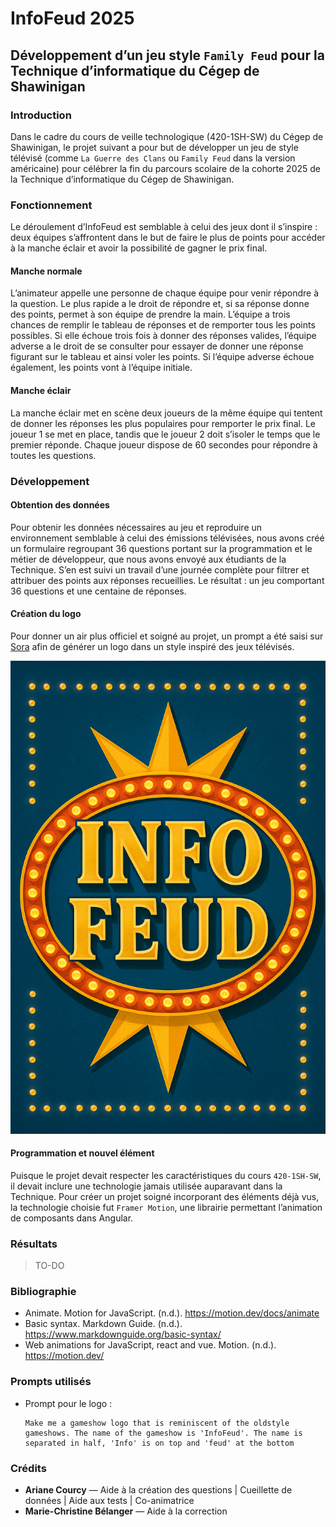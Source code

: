 # InfoFeud 2025
## Développement d’un jeu style `Family Feud` pour la Technique d’informatique du Cégep de Shawinigan

### Introduction
Dans le cadre du cours de veille technologique (420-1SH-SW) du Cégep de Shawinigan, le projet suivant a pour but de développer un jeu de style télévisé (comme `La Guerre des Clans` ou `Family Feud` dans la version américaine) pour célébrer la fin du parcours scolaire de la cohorte 2025 de la Technique d’informatique du Cégep de Shawinigan.

### Fonctionnement
Le déroulement d’InfoFeud est semblable à celui des jeux dont il s’inspire : deux équipes s’affrontent dans le but de faire le plus de points pour accéder à la manche éclair et avoir la possibilité de gagner le prix final.

#### Manche normale
L’animateur appelle une personne de chaque équipe pour venir répondre à la question. Le plus rapide a le droit de répondre et, si sa réponse donne des points, permet à son équipe de prendre la main. L’équipe a trois chances de remplir le tableau de réponses et de remporter tous les points possibles. Si elle échoue trois fois à donner des réponses valides, l’équipe adverse a le droit de se consulter pour essayer de donner une réponse figurant sur le tableau et ainsi voler les points. Si l’équipe adverse échoue également, les points vont à l’équipe initiale.

#### Manche éclair
La manche éclair met en scène deux joueurs de la même équipe qui tentent de donner les réponses les plus populaires pour remporter le prix final. Le joueur 1 se met en place, tandis que le joueur 2 doit s’isoler le temps que le premier réponde. Chaque joueur dispose de 60 secondes pour répondre à toutes les questions.

### Développement

#### Obtention des données
Pour obtenir les données nécessaires au jeu et reproduire un environnement semblable à celui des émissions télévisées, nous avons créé un formulaire regroupant 36 questions portant sur la programmation et le métier de développeur, que nous avons envoyé aux étudiants de la Technique. S’en est suivi un travail d’une journée complète pour filtrer et attribuer des points aux réponses recueillies. Le résultat : un jeu comportant 36 questions et une centaine de réponses.

#### Création du logo
Pour donner un air plus officiel et soigné au projet, un prompt a été saisi sur [Sora](https://sora.chatgpt.com/explore) afin de générer un logo dans un style inspiré des jeux télévisés.

![InfoFeudLogo](/assets/InfoFeud.png)

#### Programmation et nouvel élément
Puisque le projet devait respecter les caractéristiques du cours `420-1SH-SW`, il devait inclure une technologie jamais utilisée auparavant dans la Technique. Pour créer un projet soigné incorporant des éléments déjà vus, la technologie choisie fut `Framer Motion`, une librairie permettant l’animation de composants dans Angular.

### Résultats

> TO-DO

### Bibliographie
- Animate. Motion for JavaScript. (n.d.). https://motion.dev/docs/animate 
- Basic syntax. Markdown Guide. (n.d.). https://www.markdownguide.org/basic-syntax/ 
- Web animations for JavaScript, react and vue. Motion. (n.d.). https://motion.dev/ 
### Prompts utilisés

- Prompt pour le logo :  
    ```
    Make me a gameshow logo that is reminiscent of the oldstyle gameshows. The name of the gameshow is 'InfoFeud'. The name is separated in half, 'Info' is on top and 'feud' at the bottom
    ```

### Crédits
- **Ariane Courcy** — Aide à la création des questions | Cueillette de données | Aide aux tests | Co-animatrice  
- **Marie-Christine Bélanger** — Aide à la correction

